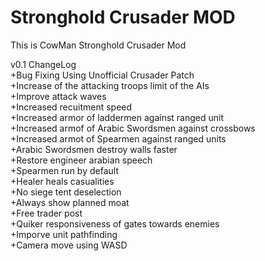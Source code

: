 # Stronghold Crusader MOD
This is CowMan Stronghold Crusader Mod

v0.1 ChangeLog<br />
    +Bug Fixing Using Unofficial Crusader Patch<br />
    +Increase of the attacking troops limit of the AIs<br />
    +Improve attack waves<br />
    +Increased recuitment speed<br />
    +Increased armor of laddermen against ranged unit<br />
    +Increased armof of Arabic Swordsmen against crossbows<br />
    +Increased armot of Spearmen against ranged units<br />
    +Arabic Swordsmen destroy walls faster<br />
    +Restore engineer arabian speech<br />
    +Spearmen run by default<br />
    +Healer heals casualities<br />
    +No siege tent deselection<br />
    +Always show planned moat<br />
    +Free trader post<br />
    +Quiker responsiveness of gates towards enemies<br />
    +Imporve unit pathfinding<br />
    +Camera move using WASD<br />
